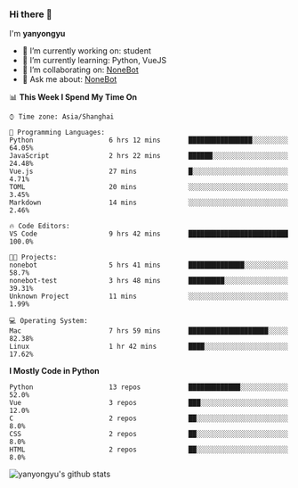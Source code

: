 ### Hi there 👋

I'm **yanyongyu**

- 🔭 I’m currently working on: student
- 🌱 I’m currently learning: Python, VueJS
- 👯 I’m collaborating on: [NoneBot](https://github.com/nonebot)
- 💬 Ask me about: [NoneBot](https://github.com/nonebot)

<!--START_SECTION:waka-->
📊 **This Week I Spend My Time On** 

```text
⌚︎ Time zone: Asia/Shanghai

💬 Programming Languages: 
Python                   6 hrs 12 mins       ████████████████░░░░░░░░░   64.05% 
JavaScript               2 hrs 22 mins       ██████░░░░░░░░░░░░░░░░░░░   24.48% 
Vue.js                   27 mins             █░░░░░░░░░░░░░░░░░░░░░░░░   4.71% 
TOML                     20 mins             ░░░░░░░░░░░░░░░░░░░░░░░░░   3.45% 
Markdown                 14 mins             ░░░░░░░░░░░░░░░░░░░░░░░░░   2.46%

🔥 Code Editors: 
VS Code                  9 hrs 42 mins       █████████████████████████   100.0%

🐱‍💻 Projects: 
nonebot                  5 hrs 41 mins       ██████████████░░░░░░░░░░░   58.7% 
nonebot-test             3 hrs 48 mins       █████████░░░░░░░░░░░░░░░░   39.31% 
Unknown Project          11 mins             ░░░░░░░░░░░░░░░░░░░░░░░░░   1.99%

💻 Operating System: 
Mac                      7 hrs 59 mins       ████████████████████░░░░░   82.38% 
Linux                    1 hr 42 mins        ████░░░░░░░░░░░░░░░░░░░░░   17.62%

```

**I Mostly Code in Python** 

```text
Python                   13 repos            █████████████░░░░░░░░░░░░   52.0% 
Vue                      3 repos             ███░░░░░░░░░░░░░░░░░░░░░░   12.0% 
C                        2 repos             ██░░░░░░░░░░░░░░░░░░░░░░░   8.0% 
CSS                      2 repos             ██░░░░░░░░░░░░░░░░░░░░░░░   8.0% 
HTML                     2 repos             ██░░░░░░░░░░░░░░░░░░░░░░░   8.0%

```



<!--END_SECTION:waka-->

![yanyongyu's github stats](https://github-readme-stats.vercel.app/api?username=yanyongyu&count_private=true&show_icons=true)

